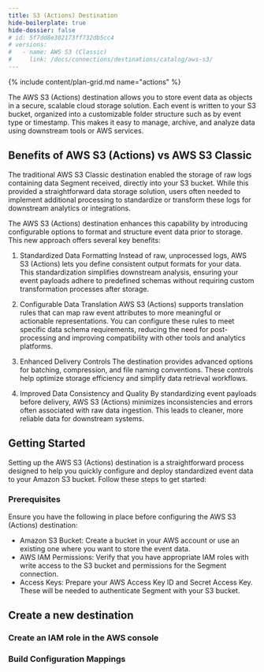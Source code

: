 ```yaml
---
title: S3 (Actions) Destination
hide-boilerplate: true
hide-dossier: false
# id: 5f7dd8e302173ff732db5cc4
# versions:
#   - name: AWS S3 (Classic)
#     link: /docs/connections/destinations/catalog/aws-s3/
---
```

{% include content/plan-grid.md name="actions" %}

The AWS S3 (Actions) destination allows you to store event data as objects in a secure, scalable cloud storage solution. Each event is written to your S3 bucket, organized into a customizable folder structure such as by event type or timestamp. This makes it easy to manage, archive, and analyze data using downstream tools or AWS services.


## Benefits of AWS S3 (Actions) vs AWS S3 Classic
The traditional AWS S3 Classic destination enabled the storage of raw logs containing data Segment received, directly into your S3 bucket. While this provided a straightforward data storage solution, users often needed to implement additional processing to standardize or transform these logs for downstream analytics or integrations.

The AWS S3 (Actions) destination enhances this capability by introducing configurable options to format and structure event data prior to storage. This new approach offers several key benefits:

1. Standardized Data Formatting
Instead of raw, unprocessed logs, AWS S3 (Actions) lets you define consistent output formats for your data. This standardization simplifies downstream analysis, ensuring your event payloads adhere to predefined schemas without requiring custom transformation processes after storage.

2. Configurable Data Translation
AWS S3 (Actions) supports translation rules that can map raw event attributes to more meaningful or actionable representations. You can configure these rules to meet specific data schema requirements, reducing the need for post-processing and improving compatibility with other tools and analytics platforms.

3. Enhanced Delivery Controls
The destination provides advanced options for batching, compression, and file naming conventions. These controls help optimize storage efficiency and simplify data retrieval workflows.

4. Improved Data Consistency and Quality
By standardizing event payloads before delivery, AWS S3 (Actions) minimizes inconsistencies and errors often associated with raw data ingestion. This leads to cleaner, more reliable data for downstream systems.


## Getting Started
Setting up the AWS S3 (Actions) destination is a straightforward process designed to help you quickly configure and deploy standardized event data to your Amazon S3 bucket. Follow these steps to get started:

### Prerequisites
Ensure you have the following in place before configuring the AWS S3 (Actions) destination:

- Amazon S3 Bucket: Create a bucket in your AWS account or use an existing one where you want to store the event data.
- AWS IAM Permissions: Verify that you have appropriate IAM roles with write access to the S3 bucket and permissions for the Segment connection.
- Access Keys: Prepare your AWS Access Key ID and Secret Access Key. These will be needed to authenticate Segment with your S3 bucket.


## Create a new destination


### Create an IAM role in the AWS console


### Build Configuration Mappings


